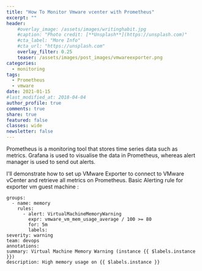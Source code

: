 ```yaml
---
title: "How To Monitor Vmware vcenter with Prometheus"
excerpt: ""
header:
    #overlay_image: /assets/images/writinghabit.jpg
    #caption: "Photo credit: [**Unsplash**](https://unsplash.com)"
    #cta_label: "More Info"
    #cta_url: "https://unsplash.com"
    overlay_filter: 0.25
    teaser: /assets/images/post_images/vmwareexporter.png
categories:
  - monitoring
tags:
  - Prometheus
  - vmware
date: 2021-01-15
#last_modified_at: 2018-04-04  
author_profile: true
comments: true
share: true
featured: false
classes: wide
newsletter: false
---
```


Prometheus is a monitoring tool that stores time series data such as metrics. Grafana is used to visualise the data in Prometheus, whereas alert manager is used to send out alerts.

I'll demonstrate how to set up VMware Exporter to connect to VMware vCenter and retrieve all metrics on Prometheus.
Basic Alerting rule for exporter
vm guest machine :

    groups:
	  - name: memory
	    rules:
		  - alert: VirtualMachineMemoryWarning
		    expr: vmware_vm_mem_usage_average / 100 >= 80
		    for: 5m
		    labels:
    severity: warning
    team: devops
    annotations:
    summary: Virtual Machine Memory Warning (instance {{ $labels.instance }})
    description: High memory usage on {{ $labels.instance }}

<p><img src="{{site.baseurl}}/assets/images/post_images/vmwareexporter.png" alt="" class="align-center" /></p>
<figcaption></figcaption>



<!--stackedit_data:
eyJoaXN0b3J5IjpbMTU1MjQwNDA1NCwxNTA5OTY1MzYxLC0xNz
A4MTg3Mjg5LC0yMTEwMDIzNDYzXX0=
-->